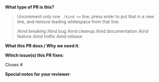 <!--  Thanks for sending a pull request!  Here are some tips for you:

1. If this is your first time, please read our contributor guidelines: https://github.com/googleforgames/agones/blob/main/CONTRIBUTING.md and developer guide https://github.com/googleforgames/agones/blob/main/build/README.md
2. Please label this pull request according to what type of issue you are addressing.
3. Ensure you have added or ran the appropriate tests for your PR: https://github.com/googleforgames/agones/blob/main/build/README.md#testing-and-building
-->

**What type of PR is this?**
> Uncomment only one ` /kind <>` line, press enter to put that in a new line, and remove leading whitespace from that line:
>
> /kind breaking
> /kind bug
> /kind cleanup
> /kind documentation
> /kind feature
> /kind hotfix
> /kind release

**What this PR does / Why we need it**:

**Which issue(s) this PR fixes**:
<!--
*Automatically closes linked issue when PR is merged.
Usage: `Closes #<issue number>`, or `Closes (paste link of issue)`.
-->
Closes #

**Special notes for your reviewer**:


